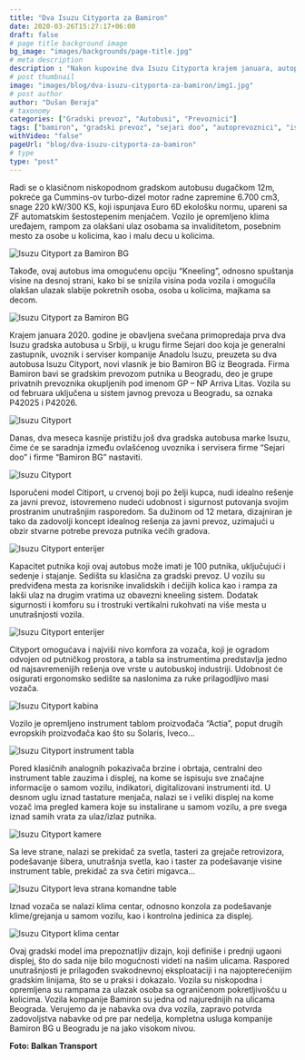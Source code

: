 ```yaml
---
title: "Dva Isuzu Cityporta za Bamiron"
date: 2020-03-26T15:27:17+06:00
draft: false
# page title background image
bg_image: "images/backgrounds/page-title.jpg"
# meta description
description : "Nakon kupovine dva Isuzu Cityporta krajem januara, autoprevoznik “Bamiron” iz Beograda ponosni je vlasnik još dva autobusa istog proizvođača."
# post thumbnail
image: "images/blog/dva-isuzu-cityporta-za-bamiron/img1.jpg"
# post author
author: "Dušan Beraja"
# taxonomy
categories: ["Gradski prevoz", "Autobusi", "Prevoznici"]
tags: ["bamiron", "gradski prevoz", "sejari doo", "autoprevoznici", "isuzu", "javni prevoz", "gradski autobus"]
withVideo: "false"
pageUrl: "blog/dva-isuzu-cityporta-za-bamiron"
# type
type: "post"
---
```


Radi se o klasičnom niskopodnom gradskom autobusu dugačkom 12m, pokreće ga Cummins-ov turbo-dizel motor radne zapremine 6.700 cm3, snage 220 kW/300 KS, koji ispunjava Euro 6D ekološku normu, upareni sa ZF automatskim šestostepenim menjačem. Vozilo je opremljeno klima uređajem, rampom za olakšani ulaz osobama sa invaliditetom, posebnim mesto za osobe u kolicima, kao i malu decu u kolicima. 

![Isuzu Cityport za Bamiron BG](/images/blog/dva-isuzu-cityporta-za-bamiron/img2.jpg "Isuzu Cityport za Bamiron BG")

Takođe, ovaj autobus ima omogućenu opciju “Kneeling”, odnosno spuštanja visine na desnoj strani, kako bi se snizila visina poda vozila i omogućila olakšan ulazak slabije pokretnih osoba, osoba u kolicima, majkama sa decom.

![Isuzu Cityport za Bamiron BG](/images/blog/dva-isuzu-cityporta-za-bamiron/img3.jpg "Isuzu Cityport za Bamiron BG")

Krajem januara 2020. godine je obavljena svečana primopredaja prva dva Isuzu gradska autobusa u Srbiji, u krugu firme Sejari doo koja je generalni zastupnik, uvoznik i serviser kompanije Anadolu Isuzu, preuzeta su dva autobusa Isuzu Cityport, novi vlasnik je bio Bamiron BG iz Beograda. Firma Bamiron bavi se gradskim prevozom putnika u Beogradu, deo je grupe privatnih prevoznika okupljenih pod imenom GP – NP Arriva Litas. Vozila su od februara uključena u sistem javnog prevoza u Beogradu, sa oznaka P42025 i P42026.

![Isuzu Cityport](/images/blog/dva-isuzu-cityporta-za-bamiron/img4.jpg "Isuzu Cityport")

Danas, dva meseca kasnije pristižu još dva gradska autobusa marke Isuzu, čime će se saradnja između ovlašćenog uvoznika i servisera firme “Sejari doo” i firme “Bamiron BG” nastaviti.

![Isuzu Cityport](/images/blog/dva-isuzu-cityporta-za-bamiron/img5.jpg "Isuzu Cityport")

Isporučeni model Citiport, u crvenoj boji po želji kupca, nudi idealno rešenje za javni prevoz, istovremeno nudeći udobnost i sigurnost putovanja svojim prostranim unutrašnjim rasporedom. Sa dužinom od 12 metara, dizajniran je tako da zadovolji koncept idealnog rešenja za javni prevoz, uzimajući u obzir stvarne potrebe prevoza putnika većih gradova.

![Isuzu Cityport enterijer](/images/blog/dva-isuzu-cityporta-za-bamiron/img6.jpg "Isuzu Cityport enterijer")

Kapacitet putnika koji ovaj autobus može imati je 100 putnika, uključujući i sedenje i stajanje. Sedišta su klasična za gradski prevoz. U vozilu su predviđena mesta za korisnike invalidskih i dečijih kolica kao i rampa za lakši ulaz na drugim vratima uz obavezni kneeling sistem. Dodatak sigurnosti i komforu su i trostruki vertikalni rukohvati na više mesta u unutrašnjosti vozila.

![Isuzu Cityport enterijer](/images/blog/dva-isuzu-cityporta-za-bamiron/img7.jpg "Isuzu Cityport enterijer")

Cityport omogućava i najviši nivo komfora za vozača, koji je ogradom odvojen od putničkog prostora, a tabla sa instrumentima predstavlja jedno od najsavremenijih rešenja ove vrste u autobuskoj industriji. Udobnost će osigurati ergonomsko sedište sa naslonima za ruke prilagodljivo masi vozača.

![Isuzu Cityport kabina](/images/blog/dva-isuzu-cityporta-za-bamiron/img8.jpg "Isuzu Cityport kabina")

Vozilo je opremljeno instrument tablom proizvođača “Actia”, poput drugih evropskih proizvođača kao što su Solaris, Iveco… 

![Isuzu Cityport instrument tabla](/images/blog/dva-isuzu-cityporta-za-bamiron/img9.jpg "Isuzu Cityport instrument tabla")

Pored klasičnih analognih pokazivača brzine i obrtaja, centralni deo instrument table zauzima i displej, na kome se ispisuju sve značajne informacije o samom vozilu, indikatori, digitalizovani instrumenti itd. U desnom uglu iznad tastature menjača, nalazi se i veliki displej na kome vozač ima pregled kamera koje su instalirane u samom vozilu, a pre svega iznad samih vrata za ulaz/izlaz putnika.

![Isuzu Cityport kamere](/images/blog/dva-isuzu-cityporta-za-bamiron/img10.jpg "Isuzu Cityport kamere")

Sa leve strane, nalazi se prekidač za svetla, tasteri za grejače retrovizora, podešavanje šibera, unutrašnja svetla, kao i taster za podešavanje visine instrument table, prekidač za sva četiri migavca…

![Isuzu Cityport leva strana komandne table](/images/blog/dva-isuzu-cityporta-za-bamiron/img11.jpg "Isuzu Cityport leva strana komandne table")

Iznad vozača se nalazi klima centar, odnosno konzola za podešavanje klime/grejanja u samom vozilu, kao i kontrolna jedinica za displej.

![Isuzu Cityport klima centar](/images/blog/dva-isuzu-cityporta-za-bamiron/img12.jpg "Isuzu Cityport klima centar")

Ovaj gradski model ima prepoznatljiv dizajn, koji definiše i prednji ugaoni displej, što do sada nije bilo mogućnosti videti na našim ulicama. Raspored unutrašnjosti je prilagođen svakodnevnoj eksploataciji i na najopterećenijim gradskim linijama, što se u praksi i dokazalo. Vozila su niskopodna i opremljena su rampama za ulazak osoba sa ograničenom pokretljivošću u kolicima. Vozila kompanije Bamiron su jedna od najurednijih na ulicama Beograda. Verujemo da je nabavka ova dva vozila, zapravo potvrda zadovoljstva nabavke od pre par nedelja, kompletna usluga kompanije Bamiron BG u Beogradu je na jako visokom nivou.

**Foto: Balkan Transport**